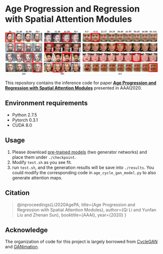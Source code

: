 # Age Progression and Regression with Spatial Attention Modules

![Sample age progression and regression results obtained via the proposed model](./teaser.PNG)

This repository contains the inference code for paper [**Age Progression and Regression with Spatial Attention Modules**](https://arxiv.org/abs/1903.02133) presented in AAAI2020.

## Environment requirements
* Python 2.7.5
* Pytorch 0.3.1
* CUDA 8.0

## Usage
1. Please download [pre-trained models](https://drive.google.com/drive/folders/1CvOCifgE-uBfdHfCI56-1tHJSgr7HZQp?usp=sharing) (two generator networks) and place them under `./checkpoint`.
2. Modify `test.sh` as you see fit.
3. run `test.sh`, and the generation results will be save into `./results`. You could modify the corresponding code in `age_cycle_gan_model.py` to also generate attention maps.

## Citation
>@inproceedings{Li2020AgePA,
  title={Age Progression and Regression with Spatial Attention Modules},
  author={Qi Li and Yunfan Liu and Zhenan Sun},
  booktitle={AAAI},
  year={2020}
}

## Acknowledge
The organization of code for this project is largely borrowed from [CycleGAN](https://github.com/junyanz/pytorch-CycleGAN-and-pix2pix) and [GANimation](https://github.com/albertpumarola/GANimation). 




 




